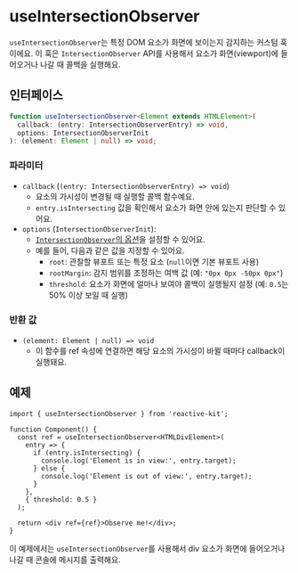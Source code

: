 # useIntersectionObserver

`useIntersectionObserver`는 특정 DOM 요소가 화면에 보이는지 감지하는 커스텀 훅이에요. 이 훅은 `IntersectionObserver` API를 사용해서 요소가 화면(viewport)에 들어오거나 나갈 때 콜백을 실행해요.

## 인터페이스

```typescript
function useIntersectionObserver<Element extends HTMLElement>(
  callback: (entry: IntersectionObserverEntry) => void,
  options: IntersectionObserverInit
): (element: Element | null) => void;
```

### 파라미터

- `callback` (`(entry: IntersectionObserverEntry) => void`)
  - 요소의 가시성이 변경될 때 실행할 콜백 함수예요.
  - `entry.isIntersecting` 값을 확인해서 요소가 화면 안에 있는지 판단할 수 있어요.
- `options` (`IntersectionObserverInit`):
  - [`IntersectionObserver`의 옵션](https://developer.mozilla.org/en-US/docs/Web/API/IntersectionObserver/IntersectionObserver#options)을 설정할 수 있어요.
  - 예를 들어, 다음과 같은 값을 지정할 수 있어요.
    - `root`: 관찰할 뷰포트 또는 특정 요소 (`null`이면 기본 뷰포트 사용)
    - `rootMargin`: 감지 범위를 조정하는 여백 값 (예: `"0px 0px -50px 0px"`)
    - `threshold`: 요소가 화면에 얼마나 보여야 콜백이 실행될지 설정 (예: `0.5`는 50% 이상 보일 때 실행)

### 반환 값

- `(element: Element | null) => void`
  - 이 함수를 ref 속성에 연결하면 해당 요소의 가시성이 바뀔 때마다 callback이 실행돼요.

## 예제

```tsx
import { useIntersectionObserver } from 'reactive-kit';

function Component() {
  const ref = useIntersectionObserver<HTMLDivElement>(
    entry => {
      if (entry.isIntersecting) {
        console.log('Element is in view:', entry.target);
      } else {
        console.log('Element is out of view:', entry.target);
      }
    },
    { threshold: 0.5 }
  );

  return <div ref={ref}>Observe me!</div>;
}
```

이 예제에서는 `useIntersectionObserver`를 사용해서 div 요소가 화면에 들어오거나 나갈 때 콘솔에 메시지를 출력해요.
